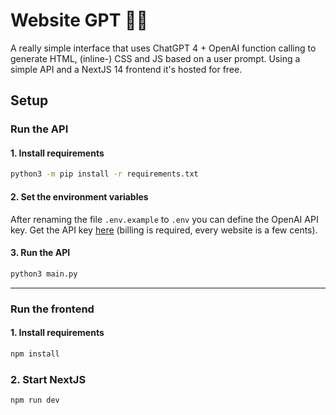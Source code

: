 # Website GPT 🔨🤖

A really simple interface that uses ChatGPT 4 + OpenAI function calling to generate HTML, (inline-) CSS and JS based on a user prompt. Using a simple API and a NextJS 14 frontend it's hosted for free.

## Setup

### Run the API

#### 1. Install requirements
```bash
python3 -m pip install -r requirements.txt
```

#### 2. Set the environment variables
After renaming the file `.env.example` to `.env` you can 
define the OpenAI API key. Get the API key [here](https://beta.openai.com/) (billing is required, every website is a few cents).

#### 3. Run the API
```bash
python3 main.py
```
---

### Run the frontend

#### 1. Install requirements
```bash
npm install 
```

### 2. Start NextJS
```bash
npm run dev
```